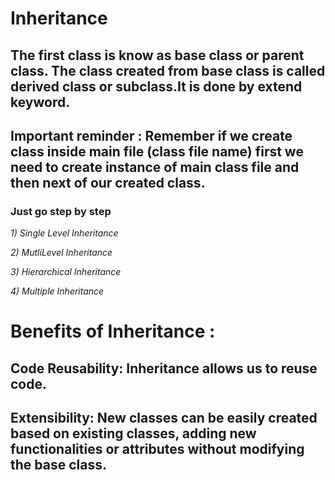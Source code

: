 # Inheritance
##  The first class is know as base class or parent class. The class created from base class is called derived class or subclass.It is done by extend keyword.
## Important reminder :  Remember if we create class inside main file (class file name) first we need to create instance of main class file and then next of our created class.
### Just go step by step

*1) Single Level Inheritance*

*2) MutliLevel Inheritance* 

*3) Hierarchical Inheritance*

*4) Multiple Inheritance*


# Benefits of Inheritance :
## Code Reusability: Inheritance allows us to reuse code.
## Extensibility: New classes can be easily created based on existing classes, adding new functionalities or attributes without modifying the base class.
